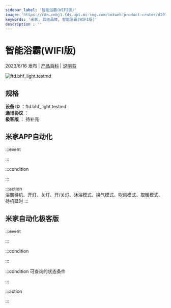 ```yaml
---
sidebar_label: '智能浴霸(WIFI版)'
image: 'https://cdn.cnbj1.fds.api.mi-img.com/iotweb-product-center/d291bf6264a1330c5ab288756cab6d42_1685350810526.png?GalaxyAccessKeyId=AKVGLQWBOVIRQ3XLEW&Expires=9223372036854775807&Signature=7anmS915zCEmKW+G9rxgucLrFYM='
keywords: '米家, 其他品牌, 智能浴霸(WIFI版)'
description : ''
---
```

# 智能浴霸(WIFI版)

2023/6/16 发布 | [产品百科](https://home.mi.com/webapp/content/baike/product/index.html?model=ftd.bhf_light.testmd/) | [说明书](https://home.mi.com/views/introduction.html?model=ftd.bhf_light.testmd&region=cn)

![ftd.bhf_light.testmd](https://cdn.cnbj1.fds.api.mi-img.com/iotweb-product-center/d291bf6264a1330c5ab288756cab6d42_1685350810526.png?GalaxyAccessKeyId=AKVGLQWBOVIRQ3XLEW&Expires=9223372036854775807&Signature=7anmS915zCEmKW+G9rxgucLrFYM=)

## 规格  
> 
**设备 ID** ：ftd.bhf_light.testmd  
**通讯协议** ：  
**极客版**  ： 待补充 


## 米家APP自动化  

:::event  

:::

:::condition  

:::

:::action   
浴霸待机、开灯、关灯、开/关灯、沐浴模式、换气模式、吹风模式、取暖模式、待机延时
:::

## 米家自动化极客版  

:::event  

:::

:::condition  

:::

:::condition 可查询的状态条件  

:::

:::action  

:::

        
